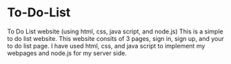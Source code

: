 # To-Do-List
To Do List website (using html, css, java script, and node.js)
This is a simple to do list website. This website consits of 3 pages, sign in, sign up, and your to do list page.
I have used html, css, and java script to implement my webpages and node.js for my server side.

